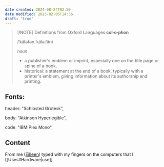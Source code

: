```yaml
---
date created: 2024-08-24T02:50
date modified: 2025-02-05T14:36
draft: "true"
---
```

> [!NOTE] Definitions from Oxford Languages 
> **col·o·phon**
> 
> /ˈkäləfən,ˈkäləˌfän/
> 
> *noun*
> 
> - a publisher's emblem or imprint, especially one on the title page or spine of a book.
> - historical: a statement at the end of a book, typically with a printer's emblem, giving information about its authorship and printing.

## Fonts:

header: "Schibsted Grotesk",

body: "Atkinson Hyperlegible",

code: "IBM Plex Mono",

## Content

From me ([Eilleen](https://www.eilleeenz.com/)) typed with my fingers on the computers that I [[Uses#Hardware|use]]